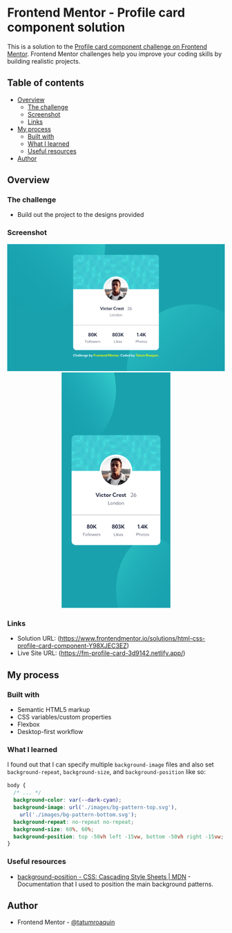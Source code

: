 # Frontend Mentor - Profile card component solution

This is a solution to the [Profile card component challenge on Frontend Mentor](https://www.frontendmentor.io/challenges/profile-card-component-cfArpWshJ). Frontend Mentor challenges help you improve your coding skills by building realistic projects.

## Table of contents

- [Overview](#overview)
  - [The challenge](#the-challenge)
  - [Screenshot](#screenshot)
  - [Links](#links)
- [My process](#my-process)
  - [Built with](#built-with)
  - [What I learned](#what-i-learned)
  - [Useful resources](#useful-resources)
- [Author](#author)

## Overview

### The challenge

- Build out the project to the designs provided

### Screenshot

<div align="center">
    <img src="./screenshots/desktop.png" alt="profile card component desktop screenshot">
    <img width="50%" src="./screenshots/mobile.png" alt="profile card component mobile screenshot">
</div>

### Links

- Solution URL: (https://www.frontendmentor.io/solutions/html-css-profile-card-component-Y98XJEC3EZ)
- Live Site URL: (https://fm-profile-card-3d9142.netlify.app/)

## My process

### Built with

- Semantic HTML5 markup
- CSS variables/custom properties
- Flexbox
- Desktop-first workflow

### What I learned

I found out that I can specify multiple `background-image` files and also set `background-repeat`, `background-size`, and `background-position` like so:

```css
body {
  /* ... */
  background-color: var(--dark-cyan);
  background-image: url('./images/bg-pattern-top.svg'),
    url('./images/bg-pattern-bottom.svg');
  background-repeat: no-repeat no-repeat;
  background-size: 60%, 60%;
  background-position: top -50vh left -15vw, bottom -50vh right -15vw;
}
```

### Useful resources

- [background-position - CSS: Cascading Style Sheets | MDN](https://developer.mozilla.org/en-US/docs/Web/CSS/background-position) - Documentation that I used to position the main background patterns.

## Author

- Frontend Mentor - [@tatumroaquin](https://www.frontendmentor.io/profile/tatumroaquin)
